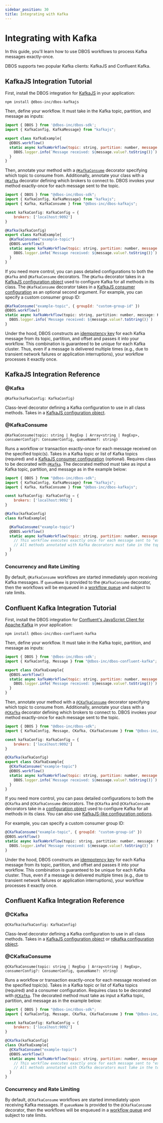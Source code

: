 ```yaml
---
sidebar_position: 30
title: Integrating with Kafka
---
```


# Integrating with Kafka

In this guide, you'll learn how to use DBOS workflows to process Kafka messages exactly-once.

DBOS supports two popular Kafka clients: KafkaJS and Confluent Kafka.

## KafkaJS Integration Tutorial
First, install the DBOS integration for [KafkaJS](https://kafka.js.org/) in your application:

```
npm install @dbos-inc/dbos-kafkajs
```

Then, define your workflow. It must take in the Kafka topic, partition, and message as inputs:

```javascript
import { DBOS } from '@dbos-inc/dbos-sdk';
import { KafkaConfig, KafkaMessage} from "kafkajs";

export class KafkaExample{
  @DBOS.workflow()
  static async kafkaWorkflow(topic: string, partition: number, message: KafkaMessage) {
    DBOS.logger.info(`Message received: ${message.value?.toString()}`)
  }
}
```

Then, annotate your method with a [`@KafkaConsume`](#kafkaconsume) decorator specifying which topic to consume from.
Additionally, annotate your class with a [`@Kafka`](#kafka) decorator defining which brokers to connect to.
DBOS invokes your method exactly-once for each message sent to the topic.

```javascript
import { DBOS } from "@dbos-inc/dbos-sdk";
import { KafkaConfig, KafkaMessage} from "kafkajs";
import { Kafka, KafkaConsume } from "@dbos-inc/dbos-kafkajs";

const kafkaConfig: KafkaConfig = {
    brokers: ['localhost:9092']
}

@Kafka(kafkaConfig)
export class KafkaExample{
  @KafkaConsume("example-topic")
  @DBOS.workflow()
  static async kafkaWorkflow(topic: string, partition: number, message: KafkaMessage) {
    DBOS.logger.info(`Message received: ${message.value?.toString()}`)
  }
}
```

If you need more control, you can pass detailed configurations to both the `@Kafka` and `@KafkaConsume` decorators.
The `@Kafka` decorator takes in a [KafkaJS configuration object](https://kafka.js.org/docs/configuration) used to configure Kafka for all methods in its class.
The `@KafkaConsume` decorator takes in a [KafkaJS consumer configuration](https://kafka.js.org/docs/consuming#options) as an optional second argument.
For example, you can specify a custom consumer group ID:

```javascript
@KafkaConsume("example-topic", { groupId: "custom-group-id" })
@DBOS.workflow()
static async kafkaWorkflow(topic: string, partition: number, message: KafkaMessage) {
  DBOS.logger.info(`Message received: ${message.value?.toString()}`)
}
```

Under the hood, DBOS constructs an [idempotency key](../workflow-tutorial.md#workflow-ids-and-idempotency) for each Kafka message from its topic, partition, and offset and passes it into your workflow.
This combination is guaranteed to be unique for each Kafka cluster.
Thus, even if a message is delivered multiple times (e.g., due to transient network failures or application interruptions), your workflow processes it exactly once.

## KafkaJS Integration Reference

### @Kafka

`@Kafka(kafkaConfig: KafkaConfig)`

Class-level decorator defining a Kafka configuration to use in all class methods.
Takes in a [KafkaJS configuration object](https://kafka.js.org/docs/configuration).

### @KafkaConsume

`@KafkaConsume(topic: string | RegExp | Array<string | RegExp>, consumerConfig?: ConsumerConfig, queueName?: string)`

Runs a workflow or transaction exactly-once for each message received on the specified topic(s).
Takes in a Kafka topic or list of Kafka topics (required) and a [KafkaJS consumer configuration](https://kafka.js.org/docs/consuming#options) (optional).
Requires class to be decorated with [`@Kafka`](#kafka).
The decorated method must take as input a Kafka topic, partition, and message as in the example below:

```javascript
import { DBOS } from "@dbos-inc/dbos-sdk";
import { KafkaConfig, KafkaMessage} from "kafkajs";
import { Kafka, KafkaConsume } from "@dbos-inc/dbos-kafkajs";

const kafkaConfig: KafkaConfig = {
    brokers: ['localhost:9092']
}

@Kafka(kafkaConfig)
class KafkaExample{

  @KafkaConsume("example-topic")
  @DBOS.workflow()
  static async kafkaWorkflow(topic: string, partition: number, message: KafkaMessage) {
    // This workflow executes exactly once for each message sent to "example-topic".
    // All methods annotated with Kafka decorators must take in the topic, partition, and message as inputs just like this method.
  }
}
```

### Concurrency and Rate Limiting
By default, `@KafkaConsume` workflows are started immediately upon receiving Kafka messages.  If `queueName` is provided to the `@KafkaConsume` decorator, then the workflows will be enqueued in a [workflow queue](../queue-tutorial.md) and subject to rate limits.


## Confluent Kafka Integration Tutorial

First, install the DBOS integration for [Confluent's JavaScript Client for Apache Kafka](https://github.com/confluentinc/confluent-kafka-javascript) in your application:

```
npm install @dbos-inc/dbos-confluent-kafka
```

Then, define your workflow. It must take in the Kafka topic, partition, and message as inputs:

```javascript
import { DBOS } from '@dbos-inc/dbos-sdk';
import { KafkaConfig, Message } from "@dbos-inc/dbos-confluent-kafka";

export class CKafkaExample{
  @DBOS.workflow()
  static async kafkaWorkflow(topic: string, partition: number, message: Message) {
    DBOS.logger.info(`Message received: ${message.value?.toString()}`)
  }
}
```

Then, annotate your method with a [`@CKafkaConsume`](#ckafkaconsume) decorator specifying which topic to consume from.
Additionally, annotate your class with a [`@CKafka`](#ckafka) decorator defining which brokers to connect to.
DBOS invokes your method exactly-once for each message sent to the topic.

```javascript
import { DBOS } from "@dbos-inc/dbos-sdk";
import { KafkaConfig, Message, CKafka, CKafkaConsume } from "@dbos-inc/dbos-confluent-kafka";

const kafkaConfig: KafkaConfig = {
    brokers: ['localhost:9092']
}

@CKafka(kafkaConfig)
export class CKafkaExample{
  @CKafkaConsume("example-topic")
  @DBOS.workflow()
  static async kafkaWorkflow(topic: string, partition: number, message: Message) {
    DBOS.logger.info(`Message received: ${message.value?.toString()}`)
  }
}
```

If you need more control, you can pass detailed configurations to both the `@CKafka` and `@CKafkaConsume` decorators.
The `@CKafka` and `@CKafkaConsume` decorators take in a [configuration object](https://github.com/confluentinc/librdkafka/blob/v2.6.1/CONFIGURATION.md) used to configure Kafka for all methods in its class.  You can also use [KafkaJS-like configuration options](https://github.com/confluentinc/confluent-kafka-javascript/blob/master/MIGRATION.md#kafkajs).

For example, you can specify a custom consumer group ID:

```javascript
@CKafkaConsume("example-topic", { groupId: "custom-group-id" })
@DBOS.workflow()
static async kafkaWorkflow(topic: string, partition: number, message: Message) {
  DBOS.logger.info(`Message received: ${message.value?.toString()}`)
}
```

Under the hood, DBOS constructs an [idempotency key](../workflow-tutorial.md#workflow-ids-and-idempotency) for each Kafka message from its topic, partition, and offset and passes it into your workflow.
This combination is guaranteed to be unique for each Kafka cluster.
Thus, even if a message is delivered multiple times (e.g., due to transient network failures or application interruptions), your workflow processes it exactly once.

## Confluent Kafka Integration Reference

### @CKafka

`@CKafka(kafkaConfig: KafkaConfig)`

Class-level decorator defining a Kafka configuration to use in all class methods.
Takes in a [KafkaJS configuration object](https://kafka.js.org/docs/configuration) or [rdkafka configuration object](https://github.com/confluentinc/librdkafka/blob/v2.6.1/CONFIGURATION.md).

### @CKafkaConsume

`@CKafkaConsume(topic: string | RegExp | Array<string | RegExp>, consumerConfig?: ConsumerConfig, queueName?: string)`

Runs a workflow or transaction exactly-once for each message received on the specified topic(s).
Takes in a Kafka topic or list of Kafka topics (required) and a consumer configuration.
Requires class to be decorated with [`@CKafka`](#ckafka).
The decorated method must take as input a Kafka topic, partition, and message as in the example below:

```javascript
import { DBOS } from "@dbos-inc/dbos-sdk";
import { KafkaConfig, Message, CKafka, CKafkaConsume } from "@dbos-inc/dbos-confluent-kafka";

const kafkaConfig: KafkaConfig = {
    brokers: ['localhost:9092']
}

@CKafka(kafkaConfig)
class CKafkaExample{
  @CKafkaConsume("example-topic")
  @DBOS.workflow()
  static async kafkaWorkflow(topic: string, partition: number, message: KafkaMessage) {
    // This workflow executes exactly once for each message sent to "example-topic".
    // All methods annotated with CKafka decorators must take in the topic, partition, and message as inputs just like this method.
  }
}
```

### Concurrency and Rate Limiting
By default, `@CKafkaConsume` workflows are started immediately upon receiving Kafka messages.  If `queueName` is provided to the `@CKafkaConsume` decorator, then the workflows will be enqueued in a [workflow queue](../queue-tutorial.md) and subject to rate limits.
